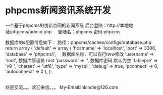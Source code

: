 # phpcms新闻资讯系统开发
一个基于phpcms的仿新京网的新闻系统
后台登陆：http://本地地址/phpcms/admin.php     登陆名：phpcms  密码:phpcms

数据库的s配置信息如下：
路径：phpcms/caches/configs/database.php
return array (
	'default' => array (
		'hostname' => 'localhost',
		'port' => 3306,
		'database' => 'phpcms1',      数据库名称，可以自行tww修改
		'username' => 'root',         数据库管理员 root
		'password' => '',             数据库密码 默认为空
		'tablepre' => 'v9_',
		'charset' => 'utf8',
		'type' => 'mysqli',
		'debug' => true,
		'pconnect' => 0,
		'autoconnect' => 0
		),
);


<br/>
欢迎交流。。。欢迎来信。。。
My-Email:inkindle@126.com
